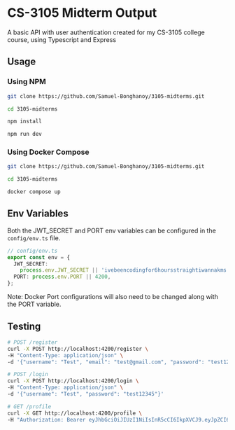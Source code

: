 # CS-3105 Midterm Output 

A basic API with user authentication created for my CS-3105 college course, using Typescript and Express

## Usage

### Using NPM
```bash
git clone https://github.com/Samuel-Bonghanoy/3105-midterms.git

cd 3105-midterms

npm install

npm run dev
```

### Using Docker Compose
```bash
git clone https://github.com/Samuel-Bonghanoy/3105-midterms.git

cd 3105-midterms

docker compose up
```

## Env Variables

Both the JWT_SECRET and PORT env variables can be configured in the `config/env.ts` file.

```ts
// config/env.ts
export const env = {
  JWT_SECRET:
    process.env.JWT_SECRET || 'ivebeencodingfor6hoursstraightiwannakms',
  PORT: process.env.PORT || 4200,
};
```
Note: Docker Port configurations will also need to be changed along with the PORT variable.

## Testing

```bash
# POST /register
curl -X POST http://localhost:4200/register \
-H "Content-Type: application/json" \
-d '{"username": "Test", "email": "test@gmail.com", "password": "test12345"}'

# POST /login
curl -X POST http://localhost:4200/login \
-H "Content-Type: application/json" \
-d '{"username": "Test", "password": "test12345"}'

# GET /profile
curl -X GET http://localhost:4200/profile \
-H "Authorization: Bearer eyJhbGciOiJIUzI1NiIsInR5cCI6IkpXVCJ9.eyJpZCI6MCwidXNlcm5hbWUiOiJUZXN0IiwiZW1haWwiOiJ0ZXN0QGdtYWlsLmNvbSIsImlhdCI6MTcyODA2ODEzNn0.1RUnfa5aAR39AS1RDJ55vqW_dDZa_kxaUMGEkcQa4aM"
```
